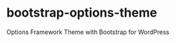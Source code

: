 bootstrap-options-theme
=======================

Options Framework Theme with Bootstrap for WordPress
